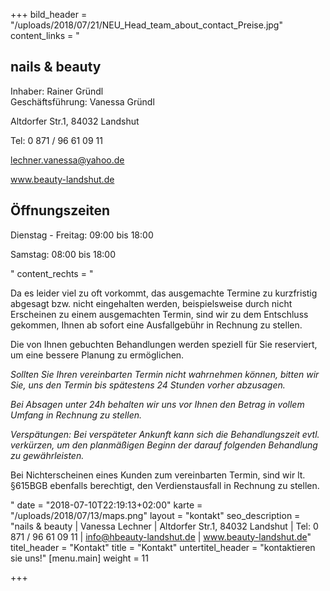 +++
bild_header = "/uploads/2018/07/21/NEU_Head_team_about_contact_Preise.jpg"
content_links = "<h2>nails &amp; beauty</h2><p>Inhaber: Rainer Gründl<br>Geschäftsführung: Vanessa Gründl</p><p>Altdorfer Str.1, 84032 Landshut</p><p>Tel: 0 871 / 96 61 09 11</p><p>lechner.vanessa@yahoo.de</p><p>www.beauty-landshut.de</p><p></p><h2>Öffnungszeiten</h2><p>Dienstag - Freitag: 09:00 bis 18:00</p><p>Samstag: 08:00 bis 18:00</p>"
content_rechts = "<p>Da es leider viel zu oft vorkommt, das ausgemachte Termine zu kurzfristig abgesagt bzw. nicht eingehalten werden, beispielsweise durch nicht Erscheinen zu einem ausgemachten Termin, sind wir zu dem Entschluss gekommen, Ihnen ab sofort eine Ausfallgebühr in Rechnung zu stellen.</p><p>Die von Ihnen gebuchten Behandlungen werden speziell für Sie reserviert, um eine bessere Planung zu ermöglichen.</p><p><em>Sollten Sie Ihren vereinbarten Termin nicht wahrnehmen können, bitten wir Sie, uns den Termin bis spätestens 24 Stunden vorher abzusagen.</em></p><p><em>Bei Absagen unter 24h behalten wir uns vor Ihnen den Betrag in vollem Umfang in Rechnung zu stellen.</em></p><p><em>Verspätungen: Bei verspäteter Ankunft kann sich die Behandlungszeit evtl. verkürzen, um den planmäßigen Beginn der darauf folgenden Behandlung zu gewährleisten.</em></p><p>Bei Nichterscheinen eines Kunden zum vereinbarten Termin, sind wir lt. §615BGB ebenfalls berechtigt, den Verdienstausfall in Rechnung zu stellen.</p>"
date = "2018-07-10T22:19:13+02:00"
karte = "/uploads/2018/07/13/maps.png"
layout = "kontakt"
seo_description = "nails & beauty | Vanessa Lechner | Altdorfer Str.1, 84032 Landshut | Tel: 0 871 / 96 61 09 11 | info@hbeauty-landshut.de | www.beauty-landshut.de"
titel_header = "Kontakt"
title = "Kontakt"
untertitel_header = "kontaktieren sie uns!"
[menu.main]
weight = 11

+++
